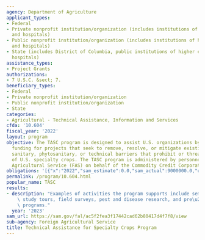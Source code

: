 ```yaml
---
agency: Department of Agriculture
applicant_types:
- Federal
- Private nonprofit institution/organization (includes institutions of higher education
  and hospitals)
- Public nonprofit institution/organization (includes institutions of higher education
  and hospitals)
- State (includes District of Columbia, public institutions of higher education and
  hospitals)
assistance_types:
- Project Grants
authorizations:
- 7 U.S.C. &sect; 7.
beneficiary_types:
- Federal
- Private nonprofit institution/organization
- Public nonprofit institution/organization
- State
categories:
- Agricultural - Technical Assistance, Information and Services
cfda: '10.604'
fiscal_year: '2022'
layout: program
objective: The TASC program is designed to assist U.S. organizations by providing
  funding for projects that seek to remove, resolve, or mitigate existing or potential
  sanitary, phytosanitary, or technical barriers that prohibit or threaten the export
  of U.S. specialty crops. The TASC program is administered by personnel of the Foreign
  Agricultural Service (FAS) on behalf of the Commodity Credit Corporation.
obligations: '[{"x":"2022","sam_estimate":0.0,"sam_actual":9000000.0,"usa_spending_actual":4254282.59},{"x":"2023","sam_estimate":9000000.0,"sam_actual":0.0,"usa_spending_actual":3543868.47},{"x":"2024","sam_estimate":9000000.0,"sam_actual":0.0,"usa_spending_actual":0.0}]'
permalink: /program/10.604.html
popular_name: TASC
results:
- description: "Examples of activities the program supports include seminars and workshops,\
    \ study tours, field surveys, pest and disease research, and pre\u2013clearance\
    \ programs."
  year: '2023'
sam_url: https://sam.gov/fal/ac5f2fea3f17442cad62b80417d4f7f8/view
sub-agency: Foreign Agricultural Service
title: Technical Assistance for Specialty Crops Program
---
```

